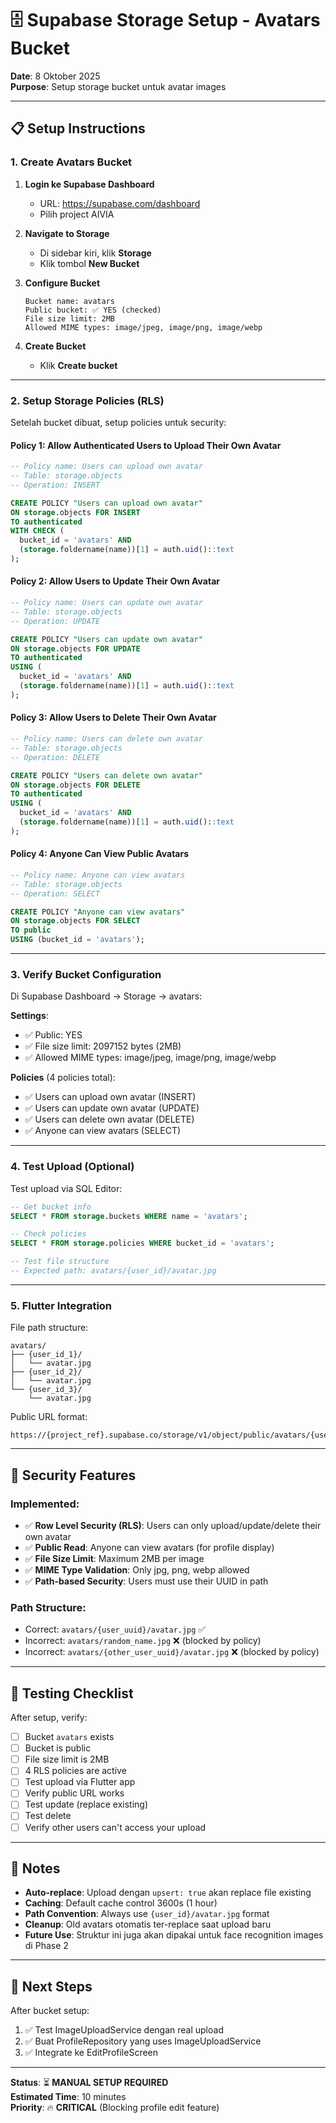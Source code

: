 # 🗄️ Supabase Storage Setup - Avatars Bucket

**Date**: 8 Oktober 2025  
**Purpose**: Setup storage bucket untuk avatar images

---

## 📋 Setup Instructions

### 1. Create Avatars Bucket

1. **Login ke Supabase Dashboard**

   - URL: https://supabase.com/dashboard
   - Pilih project AIVIA

2. **Navigate to Storage**

   - Di sidebar kiri, klik **Storage**
   - Klik tombol **New Bucket**

3. **Configure Bucket**

   ```
   Bucket name: avatars
   Public bucket: ✅ YES (checked)
   File size limit: 2MB
   Allowed MIME types: image/jpeg, image/png, image/webp
   ```

4. **Create Bucket**
   - Klik **Create bucket**

---

### 2. Setup Storage Policies (RLS)

Setelah bucket dibuat, setup policies untuk security:

#### Policy 1: Allow Authenticated Users to Upload Their Own Avatar

```sql
-- Policy name: Users can upload own avatar
-- Table: storage.objects
-- Operation: INSERT

CREATE POLICY "Users can upload own avatar"
ON storage.objects FOR INSERT
TO authenticated
WITH CHECK (
  bucket_id = 'avatars' AND
  (storage.foldername(name))[1] = auth.uid()::text
);
```

#### Policy 2: Allow Users to Update Their Own Avatar

```sql
-- Policy name: Users can update own avatar
-- Table: storage.objects
-- Operation: UPDATE

CREATE POLICY "Users can update own avatar"
ON storage.objects FOR UPDATE
TO authenticated
USING (
  bucket_id = 'avatars' AND
  (storage.foldername(name))[1] = auth.uid()::text
);
```

#### Policy 3: Allow Users to Delete Their Own Avatar

```sql
-- Policy name: Users can delete own avatar
-- Table: storage.objects
-- Operation: DELETE

CREATE POLICY "Users can delete own avatar"
ON storage.objects FOR DELETE
TO authenticated
USING (
  bucket_id = 'avatars' AND
  (storage.foldername(name))[1] = auth.uid()::text
);
```

#### Policy 4: Anyone Can View Public Avatars

```sql
-- Policy name: Anyone can view avatars
-- Table: storage.objects
-- Operation: SELECT

CREATE POLICY "Anyone can view avatars"
ON storage.objects FOR SELECT
TO public
USING (bucket_id = 'avatars');
```

---

### 3. Verify Bucket Configuration

Di Supabase Dashboard → Storage → avatars:

**Settings**:

- ✅ Public: YES
- ✅ File size limit: 2097152 bytes (2MB)
- ✅ Allowed MIME types: image/jpeg, image/png, image/webp

**Policies** (4 policies total):

- ✅ Users can upload own avatar (INSERT)
- ✅ Users can update own avatar (UPDATE)
- ✅ Users can delete own avatar (DELETE)
- ✅ Anyone can view avatars (SELECT)

---

### 4. Test Upload (Optional)

Test upload via SQL Editor:

```sql
-- Get bucket info
SELECT * FROM storage.buckets WHERE name = 'avatars';

-- Check policies
SELECT * FROM storage.policies WHERE bucket_id = 'avatars';

-- Test file structure
-- Expected path: avatars/{user_id}/avatar.jpg
```

---

### 5. Flutter Integration

File path structure:

```
avatars/
├── {user_id_1}/
│   └── avatar.jpg
├── {user_id_2}/
│   └── avatar.jpg
└── {user_id_3}/
    └── avatar.jpg
```

Public URL format:

```
https://{project_ref}.supabase.co/storage/v1/object/public/avatars/{user_id}/avatar.jpg
```

---

## 🔐 Security Features

### Implemented:

- ✅ **Row Level Security (RLS)**: Users can only upload/update/delete their own avatar
- ✅ **Public Read**: Anyone can view avatars (for profile display)
- ✅ **File Size Limit**: Maximum 2MB per image
- ✅ **MIME Type Validation**: Only jpg, png, webp allowed
- ✅ **Path-based Security**: Users must use their UUID in path

### Path Structure:

- Correct: `avatars/{user_uuid}/avatar.jpg` ✅
- Incorrect: `avatars/random_name.jpg` ❌ (blocked by policy)
- Incorrect: `avatars/{other_user_uuid}/avatar.jpg` ❌ (blocked by policy)

---

## 🧪 Testing Checklist

After setup, verify:

- [ ] Bucket `avatars` exists
- [ ] Bucket is public
- [ ] File size limit is 2MB
- [ ] 4 RLS policies are active
- [ ] Test upload via Flutter app
- [ ] Verify public URL works
- [ ] Test update (replace existing)
- [ ] Test delete
- [ ] Verify other users can't access your upload

---

## 📝 Notes

- **Auto-replace**: Upload dengan `upsert: true` akan replace file existing
- **Caching**: Default cache control 3600s (1 hour)
- **Path Convention**: Always use `{user_id}/avatar.jpg` format
- **Cleanup**: Old avatars otomatis ter-replace saat upload baru
- **Future Use**: Struktur ini juga akan dipakai untuk face recognition images di Phase 2

---

## 🚀 Next Steps

After bucket setup:

1. ✅ Test ImageUploadService dengan real upload
2. ✅ Buat ProfileRepository yang uses ImageUploadService
3. ✅ Integrate ke EditProfileScreen

---

**Status**: ⏳ **MANUAL SETUP REQUIRED**  
**Estimated Time**: 10 minutes  
**Priority**: 🔥 **CRITICAL** (Blocking profile edit feature)
